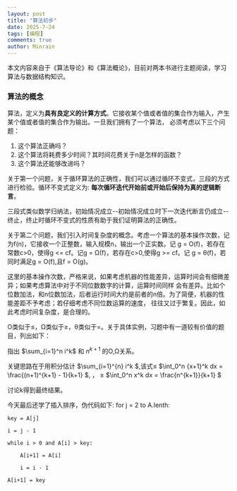 ```yaml
---
layout: post
title: "算法初步"
date: 2025-7-24
tags: [编程]
comments: true
author: Minrain
---
```

本文内容来自于《算法导论》和《算法概论》，目前对两本书进行主题阅读，学习算法与数据结构知识。

### 算法的概念
算法，定义为**具有良定义的计算方式**。它接收某个值或者值的集合作为输入，产生某个值或者值的集合作为输出。一旦我们拥有了一个算法，
必须考虑以下三个问题：

1. 这个算法正确吗？
2. 这个算法将耗费多少时间？其时间花费关于n是怎样的函数？
3. 这个算法还能够改进吗？

关于第一个问题，关于循环算法的正确性，我们可以通过循环不变式，三段的方式进行检验。循环不变式定义为:
**每次循环迭代开始前或开始后保持为真的逻辑断言**。

三段式类似数学归纳法，初始情况成立--初始情况成立时下一次迭代断言仍成立--终止，终止时循环不变式的性质有助于我们证明算法的正确性。

关于第二个问题，我们引入时间复杂度的概念。考虑一个算法的基本操作次数，记为f(n)，它接收一个正整数，输入规模n，输出一个正实数。记
g = O(f)，若存在常数c>0，使得g <= cf。记g = Ω(f)，若存在c>0,使得g >= cf。记 g = θ(f)，若同时满足g = O(f),且f = O(g)。

这里的基本操作次数，严格来说，如果考虑机器的性能差异，运算时间会有细微差异；如果考虑算法中对于不同位数数字的计算，运算时间同样
会有差异。比如个位数加法，和n位数加法，后者运行时间大约是前者的n倍。为了简便，机器的性能差距不予考虑；若仔细考虑不同位数运算的速度，
往往又过于繁复。因此，如此考虑时间复杂度，是合理的。

O类似于≤，Ω类似于≥，θ类似于=。关于具体实例，习题中有一道较有价值的题目，列出如下：

指出 $\sum_{i=1}^n i^k$ 和 $n^{k+1}$ 的O,Ω关系。

关键思路在于用积分估计 $\sum_{i=1}^{n} i^k $,该式≤ $\int_0^n {x+1}^k dx = \frac{(n+1)^{k+1} - 1}{k+1} $, ，
≥ $\int_0^n x^k dx = \frac{n^{k+1}}{k+1} $

讨论k得到最终结果。

今天最后还学了插入排序，伪代码如下:
for j = 2 to A.lenth:

    key = A[j]
    
    i = j - 1
    
    while i > 0 and A[i] > key:
    
        A[i+1] = A[i]
        
        i = i - 1
    
    A[i+1] = key
